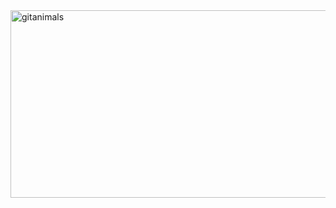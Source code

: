 <a href="https://www.gitanimals.org/">
      <img
        src="https://render.gitanimals.org/guilds/675243929545565799/draw"
        width="600"
        height="300"
        alt="gitanimals"
      />
    </a>
<!--
**wlals1126/wlals1126** is a ✨ _special_ ✨ repository because its `README.md` (this file) appears on your GitHub profile.

Here are some ideas to get you started:

- 🔭 I’m currently working on ...
- 🌱 I’m currently learning ...
- 👯 I’m looking to collaborate on ...
- 🤔 I’m looking for help with ...
- 💬 Ask me about ...
- 📫 How to reach me: ...
- 😄 Pronouns: ...
- ⚡ Fun fact: ...
-->
